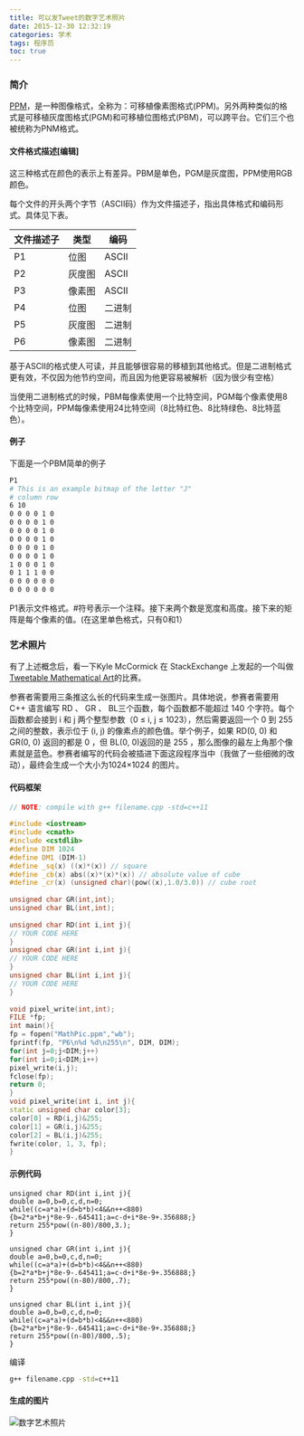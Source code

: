 ```yaml
---
title: 可以发Tweet的数字艺术照片
date: 2015-12-30 12:32:19
categories: 学术
tags: 程序员
toc: true
---
```


### 简介

[PPM](https://en.wikipedia.org/wiki/Netpbm_format)，是一种图像格式，全称为：可移植像素图格式(PPM)。另外两种类似的格式是可移植灰度图格式(PGM)和可移植位图格式(PBM)，可以跨平台。它们三个也被统称为PNM格式。

#### 文件格式描述[编辑]

这三种格式在颜色的表示上有差异。PBM是单色，PGM是灰度图，PPM使用RGB颜色。

每个文件的开头两个字节（ASCII码）作为文件描述子，指出具体格式和编码形式。具体见下表。

文件描述子 | 类型 | 编码
---|---|---
P1 | 位图 | ASCII
P2 | 灰度图 | ASCII
P3 | 像素图 | ASCII
P4 | 位图 | 二进制
P5 | 灰度图 | 二进制
P6 | 像素图 | 二进制

基于ASCII的格式使人可读，并且能够很容易的移植到其他格式。但是二进制格式更有效，不仅因为他节约空间，而且因为他更容易被解析（因为很少有空格）

当使用二进制格式的时候，PBM每像素使用一个比特空间，PGM每个像素使用8个比特空间，PPM每像素使用24比特空间（8比特红色、8比特绿色、8比特蓝色）。

#### 例子
下面是一个PBM简单的例子

``` bash
P1
# This is an example bitmap of the letter "J"
# column row
6 10
0 0 0 0 1 0
0 0 0 0 1 0
0 0 0 0 1 0
0 0 0 0 1 0
0 0 0 0 1 0
0 0 0 0 1 0
1 0 0 0 1 0
0 1 1 1 0 0
0 0 0 0 0 0
0 0 0 0 0 0
```

P1表示文件格式。#符号表示一个注释。接下来两个数是宽度和高度。接下来的矩阵是每个像素的值。(在这里单色格式，只有0和1）

### 艺术照片

有了上述概念后，看一下Kyle McCormick 在 StackExchange 上发起的一个叫做[Tweetable Mathematical Art](http://codegolf.stackexchange.com/questions/35569/tweetable-mathematical-art)的比赛。

参赛者需要用三条推这么长的代码来生成一张图片。具体地说，参赛者需要用 C++ 语言编写 RD 、 GR 、 BL三个函数，每个函数都不能超过 140 个字符。每个函数都会接到 i 和 j 两个整型参数（0 ≤ i, j ≤ 1023），然后需要返回一个 0 到 255之间的整数，表示位于 (i, j) 的像素点的颜色值。举个例子，如果 RD(0, 0) 和 GR(0, 0) 返回的都是 0 ，但 BL(0, 0)返回的是 255 ，那么图像的最左上角那个像素就是蓝色。参赛者编写的代码会被插进下面这段程序当中（我做了一些细微的改动），最终会生成一个大小为1024×1024 的图片。

#### 代码框架

``` cpp
// NOTE: compile with g++ filename.cpp -std=c++11
 
#include <iostream>
#include <cmath>
#include <cstdlib>
#define DIM 1024
#define DM1 (DIM-1)
#define _sq(x) ((x)*(x)) // square
#define _cb(x) abs((x)*(x)*(x)) // absolute value of cube
#define _cr(x) (unsigned char)(pow((x),1.0/3.0)) // cube root
 
unsigned char GR(int,int);
unsigned char BL(int,int);
 
unsigned char RD(int i,int j){
// YOUR CODE HERE
}
unsigned char GR(int i,int j){
// YOUR CODE HERE
}
unsigned char BL(int i,int j){
// YOUR CODE HERE
}
 
void pixel_write(int,int);
FILE *fp;
int main(){
fp = fopen("MathPic.ppm","wb");
fprintf(fp, "P6\n%d %d\n255\n", DIM, DIM);
for(int j=0;j<DIM;j++)
for(int i=0;i<DIM;i++)
pixel_write(i,j);
fclose(fp);
return 0;
}
void pixel_write(int i, int j){
static unsigned char color[3];
color[0] = RD(i,j)&255;
color[1] = GR(i,j)&255;
color[2] = BL(i,j)&255;
fwrite(color, 1, 3, fp);
}
```

#### 示例代码

```
unsigned char RD(int i,int j){
double a=0,b=0,c,d,n=0;
while((c=a*a)+(d=b*b)<4&&n++<880)
{b=2*a*b+j*8e-9-.645411;a=c-d+i*8e-9+.356888;}
return 255*pow((n-80)/800,3.);
}
 
unsigned char GR(int i,int j){
double a=0,b=0,c,d,n=0;
while((c=a*a)+(d=b*b)<4&&n++<880)
{b=2*a*b+j*8e-9-.645411;a=c-d+i*8e-9+.356888;}
return 255*pow((n-80)/800,.7);
}
 
unsigned char BL(int i,int j){
double a=0,b=0,c,d,n=0;
while((c=a*a)+(d=b*b)<4&&n++<880)
{b=2*a*b+j*8e-9-.645411;a=c-d+i*8e-9+.356888;}
return 255*pow((n-80)/800,.5);
}
```

编译

``` bash
g++ filename.cpp -std=c++11
```

#### 生成的图片

![数字艺术照片](/images/tweetable-mathematical-art.jpg "Tweetable-mathematical-art")



